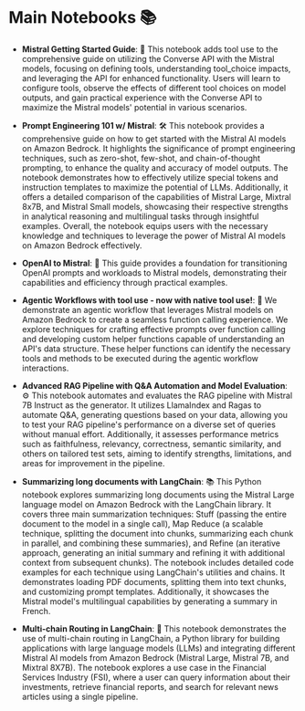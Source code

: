 # Main Notebooks 📚

- **Mistral Getting Started Guide**: 🚀 This notebook adds tool use to the comprehensive guide on utilizing the Converse API with the Mistral models, focusing on defining tools, understanding tool_choice impacts, and leveraging the API for enhanced functionality. Users will learn to configure tools, observe the effects of different tool choices on model outputs, and gain practical experience with the Converse API to maximize the Mistral models' potential in various scenarios.

- **Prompt Engineering 101 w/ Mistral**: 🛠️ This notebook provides a comprehensive guide on how to get started with the Mistral AI models on Amazon Bedrock. It highlights the significance of prompt engineering techniques, such as zero-shot, few-shot, and chain-of-thought prompting, to enhance the quality and accuracy of model outputs. The notebook demonstrates how to effectively utilize special tokens and instruction templates to maximize the potential of LLMs. Additionally, it offers a detailed comparison of the capabilities of Mistral Large, Mixtral 8x7B, and Mistral Small models, showcasing their respective strengths in analytical reasoning and multilingual tasks through insightful examples. Overall, the notebook equips users with the necessary knowledge and techniques to leverage the power of Mistral AI models on Amazon Bedrock effectively.

- **OpenAI to Mistral**: 🌉 This guide provides a foundation for transitioning OpenAI prompts and workloads to Mistral models, demonstrating their capabilities and efficiency through practical examples.

- **Agentic Workflows with tool use - now with native tool use!**: 🤖 We demonstrate an agentic workflow that leverages Mistral models on Amazon Bedrock to create a seamless function calling experience. We explore techniques for crafting effective prompts over function calling and developing custom helper functions capable of understanding an API's data structure. These helper functions can identify the necessary tools and methods to be executed during the agentic workflow interactions.

- **Advanced RAG Pipeline with Q&A Automation and Model Evaluation**: ⚙️ This notebook automates and evaluates the RAG pipeline with Mistral 7B Instruct as the generator. It utilizes LlamaIndex and Ragas to automate Q&A, generating questions based on your data, allowing you to test your RAG pipeline's performance on a diverse set of queries without manual effort. Additionally, it assesses performance metrics such as faithfulness, relevancy, correctness, semantic similarity, and others on tailored test sets, aiming to identify strengths, limitations, and areas for improvement in the pipeline.

- **Summarizing long documents with LangChain**: 📚 This Python notebook explores summarizing long documents using the Mistral Large language model on Amazon Bedrock with the LangChain library. It covers three main summarization techniques: Stuff (passing the entire document to the model in a single call), Map Reduce (a scalable technique, splitting the document into chunks, summarizing each chunk in parallel, and combining these summaries), and Refine (an iterative approach, generating an initial summary and refining it with additional context from subsequent chunks). The notebook includes detailed code examples for each technique using LangChain's utilities and chains. It demonstrates loading PDF documents, splitting them into text chunks, and customizing prompt templates. Additionally, it showcases the Mistral model's multilingual capabilities by generating a summary in French.

- **Multi-chain Routing in LangChain**: 🔀 This notebook demonstrates the use of multi-chain routing in LangChain, a Python library for building applications with large language models (LLMs) and integrating different Mistral AI models from Amazon Bedrock (Mistral Large, Mistral 7B, and Mixtral 8X7B). The notebook explores a use case in the Financial Services Industry (FSI), where a user can query information about their investments, retrieve financial reports, and search for relevant news articles using a single pipeline.


